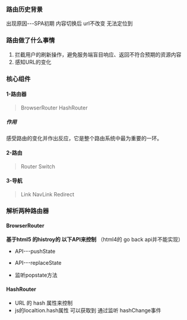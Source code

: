 ### 路由历史背景

出现原因---SPA初期 内容切换后 url不改变 无法定位到

### 路由做了什么事情

1. 拦截用户的刷新操作，避免服务端盲目响应、返回不符合预期的资源内容
2. 感知URL的变化

### 核心组件

#### 1-路由器 

> BrowserRouter   HashRouter

##### 作用

感受路由的变化并作出反应，它是整个路由系统中最为重要的一环。

#### 2-路由

>Router    Switch

#### 3-导航

>Link NavLink  Redirect

### 解析两种路由器

#### BrowserRouter

**基于html5 的histroy的 以下API来控制** （html4的 go back api并不能实现）

- API---pushState
- API---replaceState

- 监听popstate方法

#### HashRouter

-  URL 的 hash 属性来控制
-  js的localtion.hash属性 可以获取到   通过监听 hashChange事件